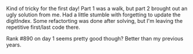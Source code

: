 Kind of tricky for the first day! Part 1 was a walk, but part 2 brought out an ugly solution from me. Had a little stumble with forgetting to update the digitIndex. Some refactorting was done after solving, but I'm leaving the repetitive first/last code there.

Rank #890 on day 1 seems pretty good though? Better than my previous years.
